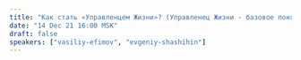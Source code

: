 ```yaml
---
title: "Как стать «Управленцем Жизни»? (Управленец Жизни - базовое понятие ДОТУ)"
date: "14 Dec 21 16:00 MSK"
draft: false
speakers: ["vasiliy-efimov", "evgeniy-shashihin"]
---
```

